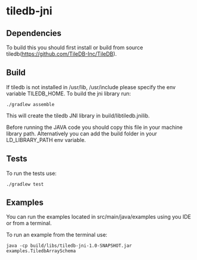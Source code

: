 # tiledb-jni

## Dependencies

To build this you should first install or build from source tiledb(https://github.com/TileDB-Inc/TileDB).

## Build

If tiledb is not installed in /usr/lib, /usr/include please specify the env variable TILEDB_HOME.
To build the jni library run:

`./gradlew assemble`

This will create the tiledb JNI library in build/libtiledb.jnilib.

Before running the JAVA code you should copy this file in your machine library path. Alternatively you can add the build folder in your LD_LIBRARY_PATH env variable.

## Tests

To run the tests use:

`./gradlew test`

## Examples

You can run the examples located in src/main/java/examples using you IDE or from a terminal.

To run an example from the terminal use:

`java -cp build/libs/tiledb-jni-1.0-SNAPSHOT.jar examples.TiledbArraySchema`